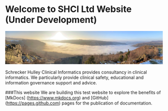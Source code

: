 # Welcome to SHCI Ltd Website (Under Development)

![Image title](/images/Banner.jpg)

Schrecker Hulley Clinical Informatics provides consultancy in clinical informatics. We particularly provide clinical safety, educational and information governance support and advice.

###This website
We are building this test website to explore the benefits of [MkDocs] (https://www.mkdocs.org) and [GitHub] (https://pages.github.com) pages for the publication of documentation.
